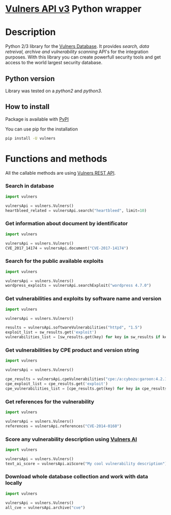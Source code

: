 # [Vulners API v3](https://vulners.com) Python wrapper


# Description
Python 2/3 library for the [Vulners Database](https://vulners.com).
It provides *search, data retreival, archive and vulnerability scanning* API's for the integration purposes.
With this library you can create powerfull security tools and get access to the world largest security database.

## Python version
Library was tested on a *python2* and *python3*.

## How to install

Package is available with [PyPI](https://pypi.python.org/pypi) 

You can use pip for the installation

```bash
pip install -U vulners
```

# Functions and methods

All the callable methods are using [Vulners REST API](https://vulners.com/docs).

### Search in database
```python
import vulners

vulnersApi = vulners.Vulners()
heartbleed_related = vulnersApi.search("heartbleed", limit=10)
```
### Get information about document by identificator
```python
import vulners

vulnersApi = vulners.Vulners()
CVE_2017_14174 = vulnersApi.document("CVE-2017-14174")
```
### Search for the public available exploits
```python
import vulners

vulnersApi = vulners.Vulners()
wordpress_exploits = vulnersApi.searchExploit("wordpress 4.7.0")
```
### Get vulnerabilities and exploits by software name and version
```python
import vulners

vulnersApi = vulners.Vulners()

results = vulnersApi.softwareVulnerabilities("httpd", "1.5")
exploit_list = sw_results.get('exploit')
vulnerabilities_list = [sw_results.get(key) for key in sw_results if key not in ['info', 'blog', 'bugbounty']]
```
### Get vulnerabilities by CPE product and version string
```python
import vulners

vulnersApi = vulners.Vulners()

cpe_results = vulnersApi.cpeVulnerabilities("cpe:/a:cybozu:garoon:4.2.1")
cpe_exploit_list = cpe_results.get('exploit')
cpe_vulnerabilities_list = [cpe_results.get(key) for key in cpe_results if key not in ['info', 'blog', 'bugbounty']]
```
### Get references for the vulnerability
```python
import vulners

vulnersApi = vulners.Vulners()
references = vulnersApi.references("CVE-2014-0160")
```
### Score any vulnerability description using [Vulners AI](https://lab.wallarm.com/new-from-wallarm-research-first-ai-based-tool-to-predict-vulnerability-risk-2d0a7e9b3474)
```python
import vulners

vulnersApi = vulners.Vulners()
text_ai_score = vulnersApi.aiScore("My cool vulnerability description")
```
### Download whole database collection and work with data locally
```python
import vulners

vulnersApi = vulners.Vulners()
all_cve = vulnersApi.archive("cve")
```
